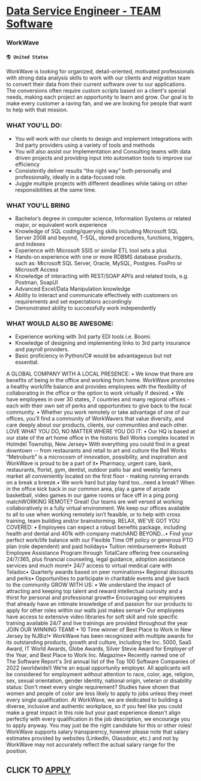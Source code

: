 # [Data Service Engineer - TEAM Software](https://www.remotewlb.com/apply/data-service-engineer-team-software)  
### WorkWave  
#### `🌎 United States`  
WorkWave is looking for organized, detail-oriented, motivated professionals with strong data analysis skills to work with our clients and migration team to convert their data from their current software over to our applications. The conversions often require custom scripts based on a client's special needs, making each project an opportunity to learn and grow. Our goal is to make every customer a raving fan, and we are looking for people that want to help with that mission.

### WHAT YOU'LL DO:

  * You will work with our clients to design and implement integrations with 3rd party providers using a variety of tools and methods
  * You will also assist our Implementation and Consulting teams with data driven projects and providing input into automation tools to improve our efficiency
  * Consistently deliver results “the right way” both personally and professionally, ideally in a data-focused role.
  * Juggle multiple projects with different deadlines while taking on other responsibilities at the same time.

### WHAT YOU'LL BRING

  * Bachelor’s degree in computer science, Information Systems or related major, or equivalent work experience
  * Knowledge of SQL coding/querying skills including Microsoft SQL Server 2008 and beyond, T-SQL, stored procedures, functions, triggers, and indexes
  * Experience with Microsoft SSIS or similar ETL tool sets a plus
  * Hands-on experience with one or more RDBMS database products, such as: Microsoft SQL Server, Oracle, MySQL, Postgres. FoxPro or Microsoft Access
  * Knowledge of interacting with REST/SOAP API’s and related tools, e.g. Postman, SoapUI
  * Advanced Excel/Data Manipulation knowledge
  * Ability to interact and communicate effectively with customers on requirements and set expectations accordingly
  * Demonstrated ability to successfully work independently

### WHAT WOULD ALSO BE AWESOME:

  * Experience working with 3rd party EDI tools i.e. Boomi.
  * Knowledge of designing and implementing links to 3rd party insurance and payroll providers.
  * Basic proficiency in Python/C# would be advantageous but not essential. 

A GLOBAL COMPANY WITH A LOCAL PRESENCE: • We know that there are benefits of being in the office and working from home. WorkWave promotes a healthy work/life balance and provides employees with the flexibility of collaborating in the office or the option to work virtually if desired. • We have employees in over 30 states, 7 countries and many regional offices - each with their own set of perks and opportunities to give back to the local community. • Whether you work remotely or take advantage of one of our offices, you’ll find a community of WorkWavers that value diversity, and care deeply about our products, clients, our communities and each other. LOVE WHAT YOU DO, NO MATTER WHERE YOU DO IT: • Our HQ is based at our state of the art home office in the historic Bell Works complex located in Holmdel Township, New Jersey• With everything you could find in a great downtown -- from restaurants and retail to art and culture the Bell Works “Metroburb” is a microcosm of innovation,
possibility, and inspiration and WorkWave is proud to be a part of it• Pharmacy, urgent care, bank, restaurants, florist, gym, dentist, outdoor patio bar and weekly farmers market all conveniently located on the first floor - making running errands on a break a breeze.• We work hard but play hard too...need a break? When in the office kick back in our common area, play a game of arcade basketball, video games in our game rooms or face off in a ping pong matchWORKING REMOTE? Great! Our teams are well versed at working collaboratively in a fully virtual environment. We keep our offices available to all to use when working remotely isn’t feasible, or to help with cross training, team building and/or brainstorming. RELAX, WE'VE GOT YOU COVERED: • Employees can expect a robust benefits package, including health and dental and 401k with company matchAND BEYOND...• Find your perfect work/life balance with our Flexible Time Off policy or generous PTO plan (role dependent) and paid holidays•
Tuition reimbursement• Robust Employee Assistance Program through TotalCare offering free counseling 24/7/365, plus financial counseling, legal guidance, adoption assistance services and much more!• 24/7 access to virtual medical care with Teladoc• Quarterly awards based on peer nominations• Regional discounts and perks• Opportunities to participate in charitable events and give back to the community GROW WITH US: • We understand the impact of attracting and keeping top talent and reward intellectual curiosity and a thirst for personal and professional growth• Encouraging our employees that already have an intimate knowledge of and passion for our products to apply for other roles within our walls just makes sense!• Our employees have access to extensive video libraries for soft skill and role specific training available 24/7 and live trainings are provided throughout the year JOIN OUR WINNING TEAM! • 10 Time winner of Best Place to Work in New Jersey by NJBiz!• WorkWave has been
recognized with multiple awards for its outstanding products, growth and culture, including the Inc. 5000, SaaS Award, IT World Awards, Globe Awards, Silver Stevie Award for Employer of the Year, and Best Place to Work Inc. Magazine• Recently named one of The Software Report's 3rd annual list of the Top 100 Software Companies of 2022 (worldwide!) We’re an equal opportunity employer. All applicants will be considered for employment without attention to race, color, age, religion, sex, sexual orientation, gender identity, national origin, veteran or disability status: Don't meet every single requirement? Studies have shown that women and people of color are less likely to apply to jobs unless they meet every single qualification. At WorkWave, we are dedicated to building a diverse, inclusive and authentic workplace, so if you feel like you could make a great impact in this role but your past experience doesn't align perfectly with every qualification in the job description, we encourage
you to apply anyway. You may just be the right candidate for this or other roles! WorkWave supports salary transparency, however please note that salary estimates provided by websites (LinkedIn, Glassdoor, etc.) and not by WorkWave may not accurately reflect the actual salary range for the position.  
## CLICK TO [APPLY](https://www.remotewlb.com/apply/data-service-engineer-team-software)

